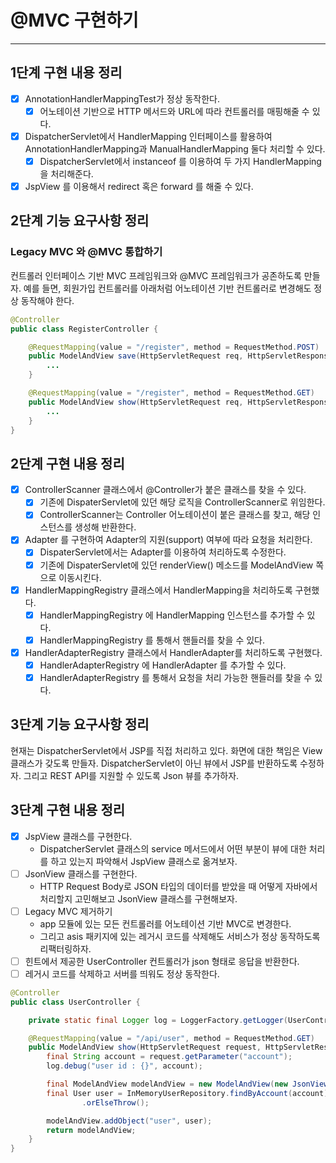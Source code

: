 # @MVC 구현하기

---

## 1단계 구현 내용 정리

- [x] AnnotationHandlerMappingTest가 정상 동작한다.
  - [x] 어노테이션 기반으로 HTTP 메서드와 URL에 따라 컨트롤러를 매핑해줄 수 있다.
- [x] DispatcherServlet에서 HandlerMapping 인터페이스를 활용하여 AnnotationHandlerMapping과 ManualHandlerMapping 둘다 처리할 수 있다.
  - [x] DispatcherServlet에서 instanceof 를 이용하여 두 가지 HandlerMapping 을 처리해준다.
- [x] JspView 를 이용해서 redirect 혹은 forward 를 해줄 수 있다.

## 2단계 기능 요구사항 정리

### Legacy MVC 와 @MVC 통합하기

컨트롤러 인터페이스 기반 MVC 프레임워크와 @MVC 프레임워크가 공존하도록 만들자.
예를 들면, 회원가입 컨트롤러를 아래처럼 어노테이션 기반 컨트롤러로 변경해도 정상 동작해야 한다.

```java
@Controller
public class RegisterController {

    @RequestMapping(value = "/register", method = RequestMethod.POST)
    public ModelAndView save(HttpServletRequest req, HttpServletResponse res) {
        ...
    }

    @RequestMapping(value = "/register", method = RequestMethod.GET)
    public ModelAndView show(HttpServletRequest req, HttpServletResponse res) {
        ...
    }
}
```

## 2단계 구현 내용 정리

- [x] ControllerScanner 클래스에서 @Controller가 붙은 클래스를 찾을 수 있다.
  - [x] 기존에 DispaterServlet에 있던 해당 로직을 ControllerScanner로 위임한다.
  - [x] ControllerScanner는 Controller 어노테이션이 붙은 클래스를 찾고, 해당 인스턴스를 생성해 반환한다.
- [x] Adapter 를 구현하여 Adapter의 지원(support) 여부에 따라 요청을 처리한다.
  - [x] DispaterServlet에서는 Adapter를 이용하여 처리하도록 수정한다. 
  - [x] 기존에 DispaterServlet에 있던 renderView() 메소드를 ModelAndView 쪽으로 이동시킨다. 
- [x] HandlerMappingRegistry 클래스에서 HandlerMapping을 처리하도록 구현했다.
  - [x] HandlerMappingRegistry 에 HandlerMapping 인스턴스를 추가할 수 있다.
  - [x] HandlerMappingRegistry 를 통해서 핸들러를 찾을 수 있다.
- [x] HandlerAdapterRegistry 클래스에서 HandlerAdapter를 처리하도록 구현했다.
  - [x] HandlerAdapterRegistry 에 HandlerAdapter 를 추가할 수 있다.
  - [x] HandlerAdapterRegistry 를 통해서 요청을 처리 가능한 핸들러를 찾을 수 있다.

## 3단계 기능 요구사항 정리

현재는 DispatcherServlet에서 JSP를 직접 처리하고 있다.
화면에 대한 책임은 View 클래스가 갖도록 만들자.
DispatcherServlet이 아닌 뷰에서 JSP를 반환하도록 수정하자.
그리고 REST API를 지원할 수 있도록 Json 뷰를 추가하자.

## 3단계 구현 내용 정리

- [x] JspView 클래스를 구현한다.
  - DispatcherServlet 클래스의 service 메서드에서 어떤 부분이 뷰에 대한 처리를 하고 있는지 파악해서 JspView 클래스로 옮겨보자.
- [ ] JsonView 클래스를 구현한다.
  - HTTP Request Body로 JSON 타입의 데이터를 받았을 때 어떻게 자바에서 처리할지 고민해보고 JsonView 클래스를 구현해보자.
- [ ] Legacy MVC 제거하기
  - app 모듈에 있는 모든 컨트롤러를 어노테이션 기반 MVC로 변경한다.
  - 그리고 asis 패키지에 있는 레거시 코드를 삭제해도 서비스가 정상 동작하도록 리팩터링하자.
- [ ] 힌트에서 제공한 UserController 컨트롤러가 json 형태로 응답을 반환한다.
- [ ] 레거시 코드를 삭제하고 서버를 띄워도 정상 동작한다.

```java
@Controller
public class UserController {

    private static final Logger log = LoggerFactory.getLogger(UserController.class);

    @RequestMapping(value = "/api/user", method = RequestMethod.GET)
    public ModelAndView show(HttpServletRequest request, HttpServletResponse response) {
        final String account = request.getParameter("account");
        log.debug("user id : {}", account);

        final ModelAndView modelAndView = new ModelAndView(new JsonView());
        final User user = InMemoryUserRepository.findByAccount(account)
                .orElseThrow();

        modelAndView.addObject("user", user);
        return modelAndView;
    }
}
```

